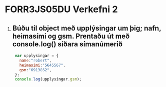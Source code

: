 # FORR3JS05DU Verkefni 2

1. **Búðu til object með upplýsingar um þig; nafn, heimasími og gsm. Prentaðu út með
console.log() síðara símanúmerið**
   -
   ```javascript
    var upplysingar = {
      name:"robert",
      heimasimi:"5645567",
      gsm:"6913862",
    };
    console.log(upplysingar.gsm);
   ```
